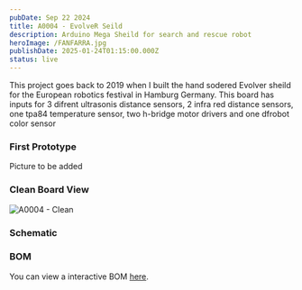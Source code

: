 ```yaml
---
pubDate: Sep 22 2024
title: A0004 - EvolveR Seild
description: Arduino Mega Sheild for search and rescue robot
heroImage: /FANFARRA.jpg
publishDate: 2025-01-24T01:15:00.000Z
status: live
---
```


This project goes back to 2019 when I built the hand sodered Evolver sheild for the European robotics festival in Hamburg Germany.
This board has inputs for 3 difrent ultrasonis distance sensors, 2 infra red distance sensors, one tpa84 temperature sensor, two h-bridge motor drivers and one dfrobot color sensor

### First Prototype

Picture to be added

### Clean Board View

![A0004 - Clean](/pic/A0004%20-%20Clean.png)

### Schematic

### BOM

You can view a interactive BOM [here](/bom/BOM_A0004.html).

